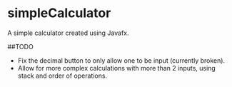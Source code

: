 # simpleCalculator

A simple calculator created using Javafx.


##TODO
- Fix the decimal button to only allow one to be input (currently broken).
- Allow for more complex calculations with more than 2 inputs, using stack and order of operations.
